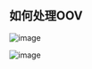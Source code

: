 ## 如何处理OOV
![image](https://user-images.githubusercontent.com/59279781/120875950-ecbbaa00-c5e0-11eb-98e7-c472febeed3e.png)

![image](https://user-images.githubusercontent.com/59279781/120875976-f3e2b800-c5e0-11eb-9a86-7e80c137df4c.png)
